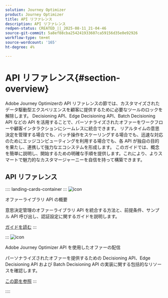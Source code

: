 ```yaml
---
solution: Journey Optimizer
product: Journey Optimizer
title: API リファレンス
description: API リファレンス
redpen-status: CREATED_||_2025-08-11_21-04-46
source-git-commit: 5a8ef88cba254241933607ca59156d35e0e92926
workflow-type: tm+mt
source-wordcount: '165'
ht-degree: 4%

---
```



# API リファレンス{#section-overview}

Adobe Journey Optimizerの API リファレンスの節では、カスタマイズされたデータ駆動型エクスペリエンスを顧客に提供するために必要なツールのロックを解除します。 Decisioning API、Edge Decisioning API、Batch Decisioning API などの API を活用することで、パーソナライズされたオファーをワークフローや顧客インタラクションにシームレスに統合できます。 リアルタイムの意思決定を管理する場合でも、バッチ操作をスケーリングする場合でも、迅速な対応のためにエッジコンピューティングを利用する場合でも、各 API が独自の目的を果たし、連携して強力なエコシステムを形成します。 このガイドでは、概念を簡単に説明し、開始するための明確な手順を提供します。これにより、よりスマートで魅力的なカスタマージャーニーを自信を持って構築できます。

## API リファレンス

:::: landing-cards-container
:::
![icon](https://cdn.experienceleague.adobe.com/icons/circle-play.svg)

オファーライブラリ API の概要

意思決定管理のオファーライブラリ API を統合する方法と、前提条件、サンプル API 呼び出し、認証設定に関するガイドを説明します。

[ガイドを読む](../using/offers/api-reference/getting-started.md)
:::

:::
![icon](https://cdn.experienceleague.adobe.com/icons/code-branch.svg)

Adobe Journey Optimizer API を使用したオファーの配信

パーソナライズされたオファーを提供するための Decisioning API、Edge Decisioning API および Batch Decisioning API の実装に関する包括的なリソースを確認します。

[この節を参照](offer-delivery-api-landing-page.md)
:::

::::
